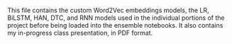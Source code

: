 This file contains the custom Word2Vec embeddings models, the LR, BiLSTM, HAN, DTC, and RNN models used in the individual portions of the project before being loaded into the ensemble notebooks. It also contains my in-progress class presentation, in PDF format.
